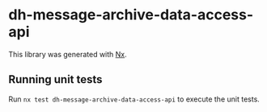 # dh-message-archive-data-access-api

This library was generated with [Nx](https://nx.dev).

## Running unit tests

Run `nx test dh-message-archive-data-access-api` to execute the unit tests.
